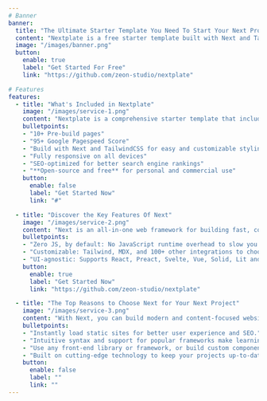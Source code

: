 ```yaml
---
# Banner
banner:
  title: "The Ultimate Starter Template You Need To Start Your Next Project"
  content: "Nextplate is a free starter template built with Next and TailwindCSS, providing everything you need to jumpstart your Next project and save valuable time."
  image: "/images/banner.png"
  button:
    enable: true
    label: "Get Started For Free"
    link: "https://github.com/zeon-studio/nextplate"

# Features
features:
  - title: "What's Included in Nextplate"
    image: "/images/service-1.png"
    content: "Nextplate is a comprehensive starter template that includes everything you need to get started with your Next project. What's Included in Nextplate"
    bulletpoints:
    - "10+ Pre-build pages"
    - "95+ Google Pagespeed Score"
    - "Build with Next and TailwindCSS for easy and customizable styling"
    - "Fully responsive on all devices"
    - "SEO-optimized for better search engine rankings"
    - "**Open-source and free** for personal and commercial use"
    button:
      enable: false
      label: "Get Started Now"
      link: "#"

  - title: "Discover the Key Features Of Next"
    image: "/images/service-2.png"
    content: "Next is an all-in-one web framework for building fast, content-focused websites. It offers a range of exciting features for developers and website creators. Some of the key features are:"
    bulletpoints:
    - "Zero JS, by default: No JavaScript runtime overhead to slow you down."
    - "Customizable: Tailwind, MDX, and 100+ other integrations to choose from."
    - "UI-agnostic: Supports React, Preact, Svelte, Vue, Solid, Lit and more."
    button:
      enable: true
      label: "Get Started Now"
      link: "https://github.com/zeon-studio/nextplate"

  - title: "The Top Reasons to Choose Next for Your Next Project"
    image: "/images/service-3.png"
    content: "With Next, you can build modern and content-focused websites without sacrificing performance or ease of use."
    bulletpoints:
    - "Instantly load static sites for better user experience and SEO."
    - "Intuitive syntax and support for popular frameworks make learning and using Next a breeze."
    - "Use any front-end library or framework, or build custom components, for any project size."
    - "Built on cutting-edge technology to keep your projects up-to-date with the latest web standards."
    button:
      enable: false
      label: ""
      link: ""
---
```

